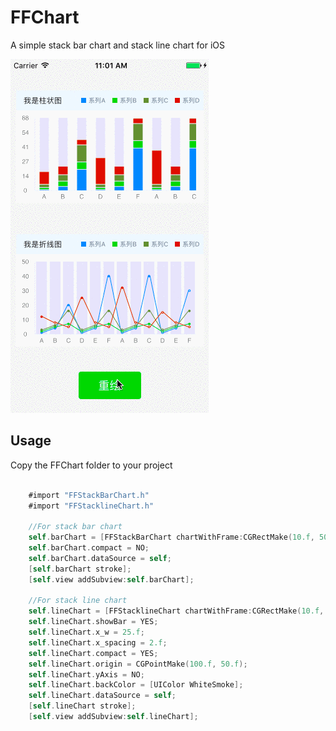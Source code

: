 # FFChart


A simple stack bar chart and stack line chart for iOS
 
![](https://github.com/15116446660/FFChart/raw/master/chart.gif)  

Usage
-----
Copy the FFChart folder to your project

```Objective-C

    #import "FFStackBarChart.h"
    #import "FFStacklineChart.h"

    //For stack bar chart
    self.barChart = [FFStackBarChart chartWithFrame:CGRectMake(10.f, 50.f, self.view.frame.size.width - 20.f, 180.f)];
    self.barChart.compact = NO;
    self.barChart.dataSource = self;
    [self.barChart stroke];
    [self.view addSubview:self.barChart];
    
    //For stack line chart
    self.lineChart = [FFStacklineChart chartWithFrame:CGRectMake(10.f, 280.f, self.view.frame.size.width - 20.f, 180.f)];
    self.lineChart.showBar = YES;
    self.lineChart.x_w = 25.f;
    self.lineChart.x_spacing = 2.f;
    self.lineChart.compact = YES;
    self.lineChart.origin = CGPointMake(100.f, 50.f);
    self.lineChart.yAxis = NO;
    self.lineChart.backColor = [UIColor WhiteSmoke];
    self.lineChart.dataSource = self;
    [self.lineChart stroke];
    [self.view addSubview:self.lineChart];
```
